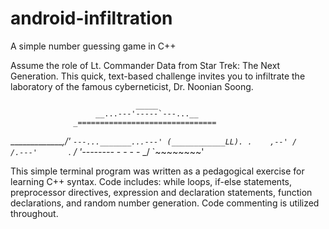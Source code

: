 # android-infiltration
A simple number guessing game in C++

Assume the role of Lt. Commander Data from Star Trek: The Next Generation.
This quick, text-based challenge invites you to infiltrate the laboratory of the famous cyberneticist, Dr. Noonian Soong.

                                _____
                       __...---'-----`---...__
                  _===============================
 ______________,/'      `---..._______...---'
(____________LL). .    ,--'
 /    /.---'       `. /
'--------_  - - - - _/
          `~~~~~~~~'
          
          
This simple terminal program was written as a pedagogical exercise for learning C++ syntax.
Code includes: while loops, if-else statements, preprocessor directives, expression and declaration statements, function declarations, and random number generation.
Code commenting is utilized throughout.
